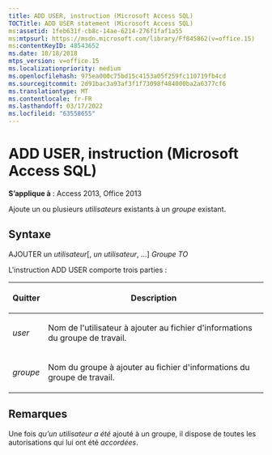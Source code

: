 ```yaml
---
title: ADD USER, instruction (Microsoft Access SQL)
TOCTitle: ADD USER statement (Microsoft Access SQL)
ms:assetid: 1feb631f-cb8c-14ae-6214-276f1faf1a55
ms:mtpsurl: https://msdn.microsoft.com/library/Ff845862(v=office.15)
ms:contentKeyID: 48543652
ms.date: 10/18/2018
mtps_version: v=office.15
ms.localizationpriority: medium
ms.openlocfilehash: 975ea000c75bd15c4153a05f259fc110719fb4cd
ms.sourcegitcommit: 2d91bac3a93af3f1f73098f484000ba2a6377cf6
ms.translationtype: MT
ms.contentlocale: fr-FR
ms.lasthandoff: 03/17/2022
ms.locfileid: "63558655"
---
```

# <a name="add-user-statement-microsoft-access-sql"></a>ADD USER, instruction (Microsoft Access SQL)

**S’applique à** : Access 2013, Office 2013

Ajoute un ou plusieurs *utilisateurs* existants à un *groupe* existant.

## <a name="syntax"></a>Syntaxe

AJOUTER un *utilisateur*\[, *un utilisateur*, ...\] *Groupe TO*

L'instruction ADD USER comporte trois parties :

<table>
<colgroup>
<col />
<col />
</colgroup>
<thead>
<tr class="header">
<th><p>Quitter</p></th>
<th><p>Description</p></th>
</tr>
</thead>
<tbody>
<tr class="odd">
<td><p><em>user</em></p></td>
<td><p>Nom de l'utilisateur à ajouter au fichier d'informations du groupe de travail.</p></td>
</tr>
<tr class="even">
<td><p><em>groupe</em></p></td>
<td><p>Nom du groupe à ajouter au fichier d'informations du groupe de travail.</p></td>
</tr>
</tbody>
</table>


## <a name="remarks"></a>Remarques

Une fois *qu’un* *utilisateur a été* ajouté à un groupe, il dispose de toutes les autorisations qui lui ont été *accordées*.

